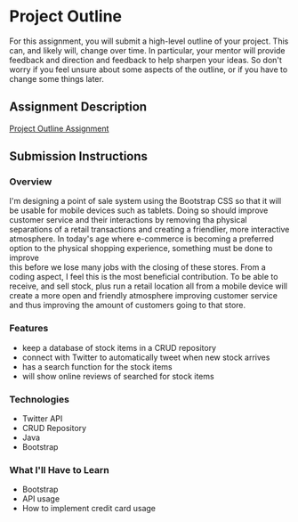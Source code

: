 # Project Outline
For this assignment, you will submit a high-level outline of your project. This can, and likely will, change over time. In particular, your mentor will provide feedback and direction and feedback to help sharpen your ideas. So don't worry if you feel unsure about some aspects of the outline, or if you have to change some things later.

## Assignment Description
[Project Outline Assignment](https://education.launchcode.org/liftoff/assignments/project-outline/)

## Submission Instructions

### Overview
I'm designing a point of sale system using the Bootstrap CSS so that it will be usable for 
mobile devices such as tablets. Doing so should improve customer service and their
interactions by removing tha physical separations of a retail transactions and creating 
a friendlier, more interactive atmosphere. In today's age where e-commerce is becoming a 
preferred option to the physical shopping experience, something must be done to improve  
this before we lose many jobs with the closing of these stores. From a coding aspect, I 
feel this is the most beneficial contribution. To be able to receive, and sell stock, plus 
run a retail location all from a mobile device will create a more open and friendly 
atmosphere improving customer service and thus improving the amount of customers going to 
that store.

### Features
- keep a database of stock items in a CRUD repository
- connect with Twitter to automatically tweet when new stock arrives
- has a search function for the stock items
- will show online reviews of searched for stock items

### Technologies
- Twitter API
- CRUD Repository
- Java
- Bootstrap

### What I'll Have to Learn
- Bootstrap
- API usage
- How to implement credit card usage
